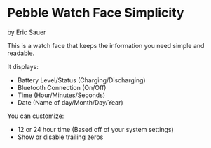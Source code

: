Pebble Watch Face Simplicity
=================
by Eric Sauer

This is a watch face that keeps the information you need simple and readable.

It displays:
- Battery Level/Status (Charging/Discharging)
- Bluetooth Connection (On/Off)
- Time (Hour/Minutes/Seconds)
- Date (Name of day/Month/Day/Year)

You can customize:
- 12 or 24 hour time (Based off of your system settings)
- Show or disable trailing zeros
